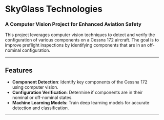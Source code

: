 # SkyGlass Technologies

### A Computer Vision Project for Enhanced Aviation Safety

This project leverages computer vision techniques to detect and verify the configuration of various components on a Cessna 172 aircraft. The goal is to improve preflight inspections by identifying components that are in an off-nominal configuration.

---

## Features
- **Component Detection**: Identify key components of the Cessna 172 using computer vision.
- **Configuration Verification**: Determine if components are in their nominal or off-nominal states.
- **Machine Learning Models**: Train deep learning models for accurate detection and classification.

---


